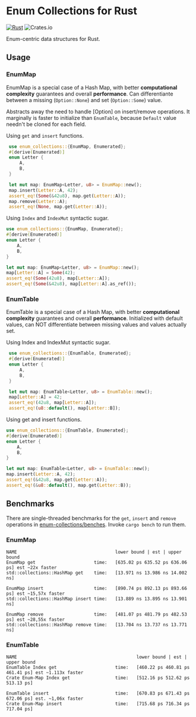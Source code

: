 # Enum Collections for Rust
[![Rust](https://github.com/Pscheidl/enum-map/actions/workflows/rust.yml/badge.svg)](https://github.com/Pscheidl/enum-map/actions/workflows/rust.yml)
![Crates.io](https://img.shields.io/crates/v/enum-collections)

Enum-centric data structures for Rust.

## Usage

### EnumMap

EnumMap is a special case of a Hash Map, with better **computational complexity** guarantees and overall **performance**. Can differentiante between a missing (`Option::None`)
and set (`Option::Some`) value.

Abstracts away the need to handle [Option] on insert/remove operations.
It marginally is faster to initialize than `EnumTable`, because `Default` value needn't be cloned for each field.

Using `get` and `insert` functions.

```rust
 use enum_collections::{EnumMap, Enumerated};
 #[derive(Enumerated)]
 enum Letter {
     A,
     B,
 }

 let mut map: EnumMap<Letter, u8> = EnumMap::new();
 map.insert(Letter::A, 42);
 assert_eq!(Some(&42u8), map.get(Letter::A));
 map.remove(Letter::A);
 assert_eq!(None, map.get(Letter::A));
```

Using `Index` and `IndexMut` syntactic sugar.
 ```rust
 use enum_collections::{EnumMap, Enumerated};
 #[derive(Enumerated)]
 enum Letter {
     A,
     B,
 }

 let mut map: EnumMap<Letter, u8> = EnumMap::new();
 map[Letter::A] = Some(42);
 assert_eq!(Some(42u8), map[Letter::A]);
 assert_eq!(Some(&42u8), map[Letter::A].as_ref());
 ```

### EnumTable

EnumTable is a special case of a Hash Map, with better **computational complexity** guarantees and overall **performance**. Initialized with default values, can NOT differentiate between missing values
and values actually set.

Using Index and IndexMut syntactic sugar.

```rust
 use enum_collections::{EnumTable, Enumerated};
 #[derive(Enumerated)]
 enum Letter {
     A,
     B,
 }

 let mut map: EnumTable<Letter, u8> = EnumTable::new();
 map[Letter::A] = 42;
 assert_eq!(42u8, map[Letter::A]);
 assert_eq!(u8::default(), map[Letter::B]);
```

 Using get and insert functions.

 ```rust
 use enum_collections::{EnumTable, Enumerated};
 #[derive(Enumerated)]
 enum Letter {
     A,
     B,
 }

 let mut map: EnumTable<Letter, u8> = EnumTable::new();
 map.insert(Letter::A, 42);
 assert_eq!(&42u8, map.get(Letter::A));
 assert_eq!(&u8::default(), map.get(Letter::B));
 ```

## Benchmarks

There are single-threaded benchmarks for the `get`, `insert` and `remove` operations in [enum-collections/benches](enum-collections/benches/). Invoke `cargo bench` to run them.

### EnumMap
```
NAME                                     lower bound | est | upper bound
EnumMap get                      time:   [635.02 ps 635.52 ps 636.06 ps] est ~22x faster
std::collections::HashMap get    time:   [13.971 ns 13.986 ns 14.002 ns]

EnumMap insert                   time:   [890.74 ps 892.13 ps 893.66 ps] est ~15,57x faster
std::collections::HashMap insert time:   [13.889 ns 13.895 ns 13.901 ns]

EnumMap remove                   time:   [481.07 ps 481.79 ps 482.53 ps] est ~28,55x faster
std::collections::HashMap remove time:   [13.704 ns 13.737 ns 13.771 ns]
```

### EnumTable

```
NAME                                             lower bound | est | upper bound
EnumTable Index get                      time:   [460.22 ps 460.81 ps 461.41 ps] est ~1.113x faster
Crate Enum-Map Index get                 time:   [512.16 ps 512.62 ps 513.13 ps]

EnumTable insert                         time:   [670.83 ps 671.43 ps 672.06 ps] est. ~1,06x faster
Crate Enum-Map insert                    time:   [715.68 ps 716.34 ps 717.04 ps]
```
